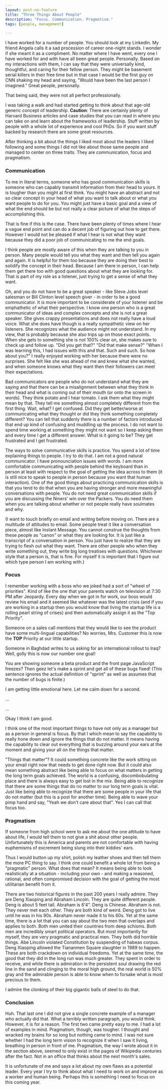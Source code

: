 ```yaml
---
layout: post-no-feature
title: "Three Things About People"
description: "Focus. Communication. Pragmatism."
tags: [people, management]

---
```


I have worked for a number of people. You should look at my LinkedIn. My friend Angela calls it a sad procession of career one-night stands. I wonder if she meant it as a compliment. No matter where I have went, every one I have worked for and with have all been great people. Personally. Based on my interactions with them, I can say that they were universally kind, thoughtful, and caring for their fellow person. They might be basement serial killers in their free time but in that case I would be the first guy on CNN shaking my head and saying, "Would have been the last person I imagined." Great people, personally. 

That being said, they were not all perfect professionally. 

I was taking a walk and had started getting to think about that age-old generic concept of leadership. **Caution**: There are certainly plenty of Harvard Business articles and case studies that you can read in where you can take on and learn about the frameworks of leadership. Stuff written by people with a whole lot of experience and cool PhDs. So if you want stuff backed by research there are some great resources. 

After thinking a bit about the things I liked most about the leaders I liked following and some things I did not like about those same people and managed to center on three traits. They are communication, focus and pragmatism. 

### Communication

To me in literal terms, someone who has good communication skills is someone who can capably transmit information from their head to yours. It is tougher than you might at first think. You might have an abstract and not so clear concept in your head of what you want to talk about or what you want people to do for you. You might just have a basic goal and a view of what the end should be but not really a clear picture of what the steps of accomplishing this. 

That is fine if this is the case. There have been plenty of times where I hear a vague end point and can do a decent job of figuring out how to get there. However I would not be pleased if what I hear is not what they want because they did a poor job of communicating to me the end goals. 

I think people are mostly aware of this when they are talking to you in person. Many people would tell you what they want and then tell you again and again. It is helpful for them too because they are doing their best to solidify the concept in their head. Because I am there in person, I can help them get there too with good questions about what they are looking for. That is part of my role as a listener, just trying to get a sense of what they want. 

Oh, and you do not have to be a great speaker - like Steve Jobs level salesman or Bill Clinton level speech giver - in order to be a good communicator. It is more important to be considerate of your listener and be emphathetic of what their perspective. I know one person who is a great communicator of ideas and complex concepts and she is not a great speaker. She gives crappy presentations and does not really have a loud voice. What she does have though is a really sympathetic view on her listeners. She recognizes what the audience might not understand. In my view, that is probably because she also trips up on those exact points. When she gets to something she is not 100% clear on, she makes sure to check up and follow up. "Did you get that?" "Did that make sense?" "When I was learning this, I had issues with this and that. Such and such. So how about you?" I really enjoyed working with her because there were no surprises. She felt like she was ahead of me and knew what she wanted, and when someone knows what they want then their followers can meet their expectations. 

Bad communicators are people who do not understand what they are saying and that there can be a misalignment between what they think in their head and what is coming out of their mouth (or onto the screen in words). They think potato and I hear tomato. I ask them what they might mean by that. They tell me something almost completely different from the first thing. Wait, what? I get confused. Did they get better/worse at communicating what they thought or did they think something completely different? You can tell that suddenly there is a number of factors introduced that end up kind of confusing and muddling up the process. I do not want to spend time working at something they might not want so I keep asking them and every time I get a different answer. What is it going to be? They get frustrated and I get frustrated.

The ways to solve communicative skills is practice. You spend a lot of time explaining things to people. I try to do that. I am not a good natural communicator. I have pronounciation issues with words. I am more comfortable communicating with people behind the keyboard than in person at least with respect to the goal of getting the idea across to them (it is still nice to speak to people in person because you want that human interaction). One of the good things about practicing communication skills is that you tend to do that when you are having stronger and more meaningful conversations with people. You do not need great communication skills if you are discussing the Niners' win over the Packers. You do need them when you are talking about whether or not people really have soulmates and why. 

(I want to touch briefly on email and writing before moving on. There are a multitude of attitudes to email. Some people treat it like a conversation piece, almost like Instant Message. You cannot construe the thoughts from these people as "canon" or what they are looking for. It is just like a transcript of a conversation in person. You just have to realize that they are trying to flesh out what they want. There are other people who when they write something out, they write big long treatises with questions. Whichever style that a person is, that is fine. For myself it is important that I figure out which type person I am working with.)

### Focus

I remember working with a boss who we joked had a sort of "wheel of priorities". Kind of like the one that your parents watch on television at 7:30 PM after Jeopardy. Every day when we got in for work, our boss would review his email and it seemed like whatever was the latest crisis (and if you are working in a startup then you would know that living the startup life is a rolling pearl string of crises) and then automatically assign it as the "Top Priority". 

Someone on a sales call mentions that they would like to see the product have some multi-lingual capabilities? No worries, Mrs. Customer this is now the **TOP** Priority at our little startup. 

Someone in Baghdad writes to us asking for an international rollout to Iraq? Well, golly this is now our number one goal! 

You are showing someone a beta product and the front page JavaScript freezes? Then geez let's make a sprint and get all of these bugs fixed! (This sentence ignores the actual definition of "sprint" as well as assumes that the number of bugs is finite.)

I am getting little emotional here. Let me calm down for a second. 

... 

...

Okay I think I am good. 

I think one of the most important things to have not only as a manager but as a person in general is focus. By that I which mean to say the capability to really hone down and ignore the things that do not matter. It means having the capability to clear out everything that is buzzing around your ears at the moment and giving your all on the things that matter. 

"Things that matter"? It could something concrete like the work sitting on your email right now that needs to get done right now. But it could also mean something abstract like being able to focus on what matters in getting the long term goals achieved. The world is a confusing, discombobulating place and there is always easy to get lost in the mix. Being able to recognize that there are some things that do no matter to our long term goals is vital. Just like being able to recognize that there are some people in your life that do not matter (but this is a post for another time). Being able to wave your pimp hand and say, "Yeah we don't care about that". Yes I can call that focus too. 

### Pragmatism 

If someone from high school were to ask me about the one attitude to have about life, I would tell them to not give a shit about other people. Unfortunately this is America and parents are not comfortable with having euphemisms of excrement being slung into their kiddies' ears. 

Thus I would button up my shirt, polish my leather shoes and then tell them the more PC thing to say. I think one could benefit a whole lot from being a "pragmatic" person. What does that mean? It means being able to look realistically at a situation - including your own - and making a reasoned, rational, and often compromised decision with the goal of getting the most utilitarian benefit from it. 

There are two historical figures in the past 200 years I really admire. They are Deng Xiaoping and Abraham Lincoln. They are quite different people. Deng is about 5 feet tall. Abraham is 6'4". Deng is Chinese. Abraham is not. They never met each other. They are both kind of weird. Deng got to live until he was in his 90s. Abraham never made it to his 60s. Yet at the same time, there is a lot that you can say about the two men that overlaps and applies to both. Both men united their countries from deep schisms. Both men are incredibly smart political operators. But most importantly for myself, they are very pragmatic and practical men. They both did horrible things. Abe Lincoln violated Constitution by suspending of habeas corpus. Deng Xiaoping allowed the Tiananmen Square slaughter in 1989 to happen. These are both crackdown on individual freedoms. Yet at the same time, the good that they did in the long run was much greater. They spent in order to receive, and while there is admiration in the persistent soul drawing the red line in the sand and clinging to the moral high ground, the real world is 50% gray and the admirable person is able to know when to forsake what is most precious to them. 

I admire the clonking of their big gigantic balls of steel to do that. 

### Conclusion 

Huh. That last one I did not give a single concrete example of a manager who actually did that. What a terribly written paragraph, you would think. However, it is for a reason. The first two came pretty easy to me. I had a lot of examples in mind. Pragmatism, though, was tougher. I thought and wracked my brains for so long but nothing came to mind. I was not sure whether I had the long term vision to recognize it when I saw it living, breathing in person in front of me. Pragmatism, the way I wrote about it in the section above, seemed to only exist in the pages of Wikipedia centuries after the fact. Not in an office that thinks about the next month's sales. 

It is unfortunate of me and says a lot about my own flaws as a potential leader. Every year I try to think about what I need to work on and improve as a worker and human being. Perhaps this is something I need to focus on this coming year. 